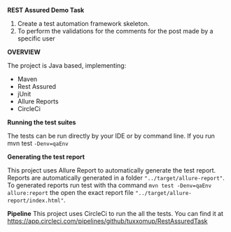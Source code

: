 **REST Assured Demo Task**

1. Create a test automation framework skeleton.
2. To perform the validations for the comments for the post made by a
   specific user

**OVERVIEW**

The project is Java based, implementing:
- Maven
- Rest Assured
- jUnit
- Allure Reports
- CircleCi 

**Running the test suites**

The tests can be run directly by your IDE or by command line. If you run mvn test `-Denv=qaEnv`

**Generating the test report**

This project uses Allure Report to automatically generate the test report.
Reports are automatically generated in a folder `"../target/allure-report"`.
To generated reports run test with tha command `mvn test -Denv=qaEnv allure:report` the open the exact report file
`"../target/allure-report/index.html"`.

**Pipeline**
This project uses CircleCi to run the all the tests. You can find it at https://app.circleci.com/pipelines/github/tuxxomup/RestAssuredTask




